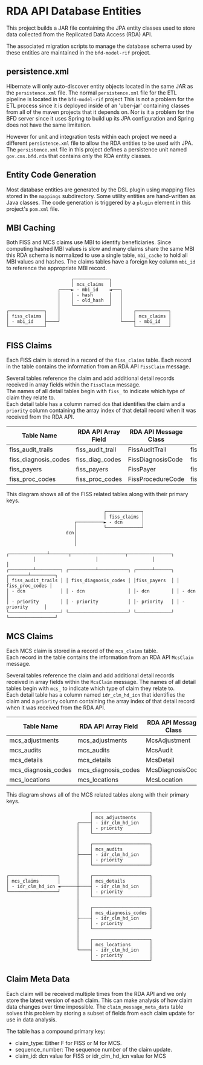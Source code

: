 # RDA API Database Entities

This project builds a JAR file containing the JPA entity classes used to store data collected from the
Replicated Data Access (RDA) API.

The associated migration scripts to manage the database schema used by these entities are maintained in
the `bfd-model-rif` project.

## persistence.xml

Hibernate will only auto-discover entity objects located in the same JAR as the `persistence.xml` file.
The normal `persistence.xml` file for the ETL pipeline is located in the `bfd-model-rif` project
This is not a problem for the ETL process since it is deployed inside of an 'uber-jar' containing classes
from all of the maven projects that it depends on.  Nor is it a problem for the BFD server since it
uses Spring to build up its JPA configuration and Spring does not have the same limitation.

However for unit and integration tests within each project we need a different `persistence.xml` file
to allow the RDA entities to be used with JPA.  The `persistence.xml` file in this project defines a
persistence unit named `gov.cms.bfd.rda` that contains only the RDA entity classes.

## Entity Code Generation

Most database entities are generated by the DSL plugin using mapping files stored in the `mappings` subdirectory.
Some utility entities are hand-written as Java classes.  The code generation is triggered by 
a `plugin` element in this project's `pom.xml` file.

## MBI Caching

Both FISS and MCS claims use MBI to identify beneficiaries.  Since computing hashed MBI values
is slow and many claims share the same MBI this RDA schema is normalized to use a
single table, `mbi_cache` to hold all MBI values and hashes.  The claims tables have a foreign
key column `mbi_id` to reference the appropriate MBI record.

```
                        ┌─────────────┐
                        │ mcs_claims  │
                   ┌────► - mbi_id    ◄───┐
                   │    │ - hash      │   │
                   │    │ - old_hash  │   │
                   │    └─────────────┘   │
┌─────────────┐    │                      │    ┌────────────┐
│ fiss_claims │    │                      │    │ mcs_claims │
│ - mbi_id    ├────┘                      └────┤ - mbi_id   │
└─────────────┘                                └────────────┘
```

## FISS Claims

Each FISS claim is stored in a record of the `fiss_claims` table.
Each record in the table contains the information from an RDA API `FissClaim` message.

Several tables reference the claim and add additional detail records received in
array fields within the `FissClaim` message.  
The names of all detail tables begin with `fiss_` to indicate which type of claim they 
relate to.  
Each detail table has a column named `dcn` that identifies the claim and a `priority` column
containing the array index of that detail record when it was received from the RDA API.

| Table Name           | RDA API Array Field | RDA API Message Class | Proto File                |
|----------------------|---------------------|-----------------------|---------------------------|
| fiss_audit_trails    | fiss_audit_trail    | FissAuditTrail        | fiss_audit_trail.proto    |
| fiss_diagnosis_codes | fiss_diag_codes     | FissDiagnosisCode     | fiss_diagnosis_code.proto |
| fiss_payers          | fiss_payers         | FissPayer             | fiss_payer.proto          |
| fiss_proc_codes      | fiss_proc_codes     | FissProcedureCode     | fiss_procedure_code.proto |


This diagram shows all of the FISS related tables along with their primary keys.

```
                                    ┌─────────────┐
                                    │ fiss_claims │
                         ┌──────────► - dcn       │
                         │          └─────────────┘
                      dcn│
                         │
                         │
          ┌──────────────┴───────┬────────────────────┬────────────────┐
          │                      │                    │                │
┌─────────┴─────────┐ ┌──────────┴───────────┐ ┌──────┴──────┐ ┌───────┴─────────┐
│ fiss_audit_trails │ │ fiss_diagnosis_codes │ │fiss_payers  │ │ fiss_proc_codes │
│ - dcn             │ │ - dcn                │ │- dcn        │ │ - dcn           │
│ - priority        │ │ - priority           │ │- priority   │ │ - priority      │
└───────────────────┘ └──────────────────────┘ └─────────────┘ └─────────────────┘
```

## MCS Claims

Each MCS claim is stored in a record of the `mcs_claims` table.  
Each record in the table contains the information from an RDA API `McsClaim` message.

Several tables reference the claim and add additional detail records received in
array fields within the `McsClaim` message.
The names of all detail tables begin with `mcs_` to indicate which type of claim they 
relate to.  
Each detail table has a column named `idr_clm_hd_icn` that identifies the claim and a `priority`
column containing the array index of that detail record when it was received from the RDA API.

| Table Name          | RDA API Array Field | RDA API Message Class | Proto File               |
|---------------------|---------------------|-----------------------|--------------------------|
| mcs_adjustments     | mcs_adjustments     | McsAdjustment         | mcs_adjustment.proto     |
| mcs_audits          | mcs_audits          | McsAudit              | mcs_audit.proto          |
| mcs_details         | mcs_details         | McsDetail             | mcs_detail.proto         |
| mcs_diagnosis_codes | mcs_diagnosis_codes | McsDiagnosisCode      | mcs_diagnosis_code.proto |
| mcs_locations       | mcs_locations       | McsLocation           | mcs_location.proto       |

This diagram shows all of the MCS related tables along with their primary keys.

```
                               ┌─────────────────────┐
                               │ mcs_adjustments     │
                          ┌────┤ - idr_clm_hd_icn    │
                          │    │ - priority          │
                          │    └─────────────────────┘
                          │
                          │    ┌─────────────────────┐
                          │    │ mcs_audits          │
                          ├────┤ - idr_clm_hd_icn    │
                          │    │ - priority          │
                          │    └─────────────────────┘
                          │
┌──────────────────┐      │    ┌─────────────────────┐
│ mcs_claims       │      │    │ mcs_details         │
│ - idr_clm_hd_icn ◄──────┼────┤ - idr_clm_hd_icn    │
└──────────────────┘      │    │ - priority          │
                          │    └─────────────────────┘
                          │
                          │    ┌─────────────────────┐
                          │    │ mcs_diagnosis_codes │
                          ├────┤ - idr_clm_hd_icn    │
                          │    │ - priority          │
                          │    └─────────────────────┘
                          │
                          │    ┌─────────────────────┐
                          │    │ mcs_locations       │
                          └────┤ - idr_clm_hd_icn    │
                               │ - priority          │
                               └─────────────────────┘
```

## Claim Meta Data

Each claim will be received multiple times from the RDA API and we only store the latest
version of each claim.  This can make analysis of how claim data changes over time impossible.
The `claim_message_meta_data` table solves this problem by storing a subset of fields from
each claim update for use in data analysis.

The table has a compound primary key:

- claim_type: Either F for FISS or M for MCS.
- sequence_number: The sequence number of the claim update.
- claim_id: dcn value for FISS or idr_clm_hd_icn value for MCS
